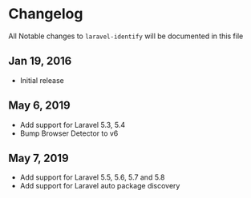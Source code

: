# Changelog

All Notable changes to `laravel-identify` will be documented in this file

## Jan 19, 2016
- Initial release

## May 6, 2019
- Add support for Laravel 5.3, 5.4
- Bump Browser Detector to v6

## May 7, 2019
- Add support for Laravel 5.5, 5.6, 5.7 and 5.8
- Add support for Laravel auto package discovery